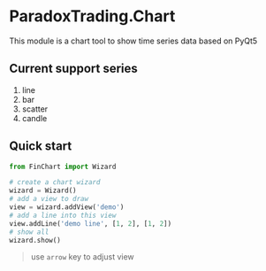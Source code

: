 # ParadoxTrading.Chart

This module is a chart tool to show time series data based on PyQt5

## Current support series

1.  line
2.  bar
3.  scatter
4.  candle

## Quick start

```python
from FinChart import Wizard

# create a chart wizard
wizard = Wizard()
# add a view to draw
view = wizard.addView('demo')
# add a line into this view
view.addLine('demo line', [1, 2], [1, 2])
# show all
wizard.show()
```

> use `arrow` key to adjust view
